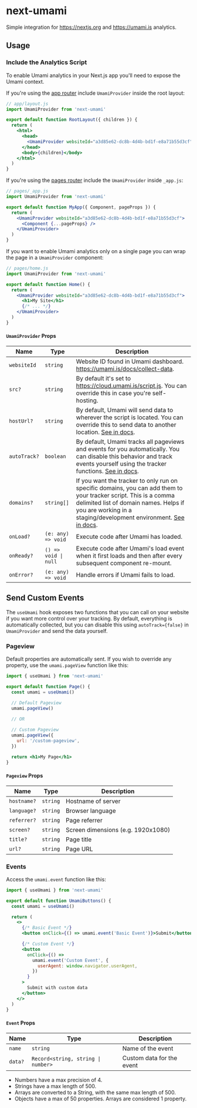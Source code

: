 # next-umami

Simple integration for https://nextjs.org and https://umami.is analytics.

## Usage

### Include the Analytics Script

To enable Umami analytics in your Next.js app you'll need to expose the Umami context.

If you're using the [app router](https://nextjs.org/docs/getting-started/project-structure#app-routing-conventions) include `UmamiProvider` inside the root layout:

```jsx
// app/layout.js
import UmamiProvider from 'next-umami'

export default function RootLayout({ children }) {
  return (
    <html>
      <head>
        <UmamiProvider websiteId="a3d85e62-dc8b-4d4b-bd1f-e8a71b55d3cf" />
      </head>
      <body>{children}</body>
    </html>
  )
}
```

If you're using the [pages router](https://nextjs.org/docs/getting-started/project-structure#pages-routing-conventions) include the `UmamiProvider` inside `_app.js`:

```jsx
// pages/_app.js
import UmamiProvider from 'next-umami'

export default function MyApp({ Component, pageProps }) {
  return (
    <UmamiProvider websiteId="a3d85e62-dc8b-4d4b-bd1f-e8a71b55d3cf">
      <Component {...pageProps} />
    </UmamiProvider>
  )
}
```

If you want to enable Umami analytics only on a single page you can wrap the page in a `UmamiProvider` component:

```jsx
// pages/home.js
import UmamiProvider from 'next-umami'

export default function Home() {
  return (
    <UmamiProvider websiteId="a3d85e62-dc8b-4d4b-bd1f-e8a71b55d3cf">
      <h1>My Site</h1>
      {/* ... */}
    </UmamiProvider>
  )
}
```

#### `UmamiProvider` Props

| Name         | Type                 | Description                                                                                                                                                                                                                                                                               |
| ------------ | -------------------- | ----------------------------------------------------------------------------------------------------------------------------------------------------------------------------------------------------------------------------------------------------------------------------------------- |
| `websiteId`  | `string`             | Website ID found in Umami dashboard. https://umami.is/docs/collect-data.                                                                                                                                                                                                                  |
| `src?`       | `string`             | By default it's set to https://cloud.umami.is/script.js. You can override this in case you're self-hosting.                                                                                                                                                                               |
| `hostUrl?`   | `string`             | By default, Umami will send data to wherever the script is located. You can override this to send data to another location. [See in docs](https://umami.is/docs/tracker-configuration#data-host-url).                                                                                     |
| `autoTrack?` | `boolean`            | By default, Umami tracks all pageviews and events for you automatically. You can disable this behavior and track events yourself using the tracker functions. [See in docs](https://umami.is/docs/tracker-configuration#data-auto-track).                                                 |
| `domains?`   | `string[]`           | If you want the tracker to only run on specific domains, you can add them to your tracker script. This is a comma delimited list of domain names. Helps if you are working in a staging/development environment. [See in docs](https://umami.is/docs/tracker-configuration#data-domains). |
| `onLoad?`    | `(e: any) => void`   | Execute code after Umami has loaded.                                                                                                                                                                                                                                                      |
| `onReady?`   | `() => void \| null` | Execute code after Umami's load event when it first loads and then after every subsequent component re-mount.                                                                                                                                                                             |
| `onError?`   | `(e: any) => void`   | Handle errors if Umami fails to load.                                                                                                                                                                                                                                                     |

## Send Custom Events

The `useUmami` hook exposes two functions that you can call on your website if you want more control over your tracking.
By default, everything is automatically collected, but you can disable this using `autoTrack={false}` in `UmamiProvider` and send the data yourself.

### Pageview

Default properties are automatically sent. If you wish to override any property, use the `umami.pageView` function like this:

```jsx
import { useUmami } from 'next-umami'

export default function Page() {
  const umami = useUmami()

  // Default Pageview
  umami.pageView()
  
  // OR

  // Custom Pageview
  umami.pageView({
    url: '/custom-pageview',
  })

  return <h1>My Page</h1>
}
```

#### `Pageview` Props

| Name        | Type     | Description                        |
| ----------- | -------- | ---------------------------------- |
| `hostname?` | `string` | Hostname of server                 |
| `language?` | `string` | Browser language                   |
| `referrer?` | `string` | Page referrer                      |
| `screen?`   | `string` | Screen dimensions (e.g. 1920x1080) |
| `title?`    | `string` | Page title                         |
| `url?`      | `string` | Page URL                           |

### Events

Access the `umami.event` function like this:

```jsx
import { useUmami } from 'next-umami'

export default function UmamiButtons() {
  const umami = useUmami()

  return (
    <>
      {/* Basic Event */}
      <button onClick={() => umami.event('Basic Event')}>Submit</button>

      {/* Custom Event */}
      <button
        onClick={() =>
          umami.event('Custom Event', {
            userAgent: window.navigator.userAgent,
          })
        }
      >
        Submit with custom data
      </button>
    </>
  )
}
```

#### `Event` Props

| Name    | Type                               | Description               |
| ------- | ---------------------------------- |---------------------------|
| `name`  | `string`                           | Name of the event         |
| `data?` | `Record<string, string \| number>` | Custom data for the event |

- Numbers have a max precision of 4.
- Strings have a max length of 500.
- Arrays are converted to a String, with the same max length of 500.
- Objects have a max of 50 properties. Arrays are considered 1 property.
